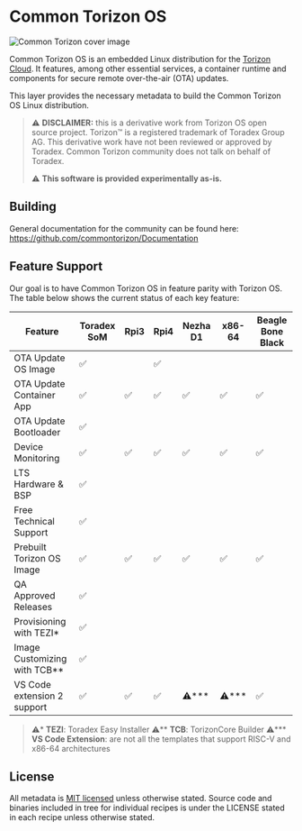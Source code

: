 # Common Torizon OS

![Common Torizon cover image](https://github.com/commontorizon/Documentation/blob/main/assets/img/commonTorizonCore800.png?raw=true)

Common Torizon OS is an embedded Linux distribution for the [Torizon Cloud](https://app.torizon.io/). It
features, among other essential services, a container runtime and components
for secure remote over-the-air (OTA) updates.

This layer provides the necessary metadata to build the Common Torizon OS Linux
distribution.

> ⚠️ **DISCLAIMER:** this is a derivative work from Torizon OS open source project. Torizon™ is a registered trademark of Toradex Group AG. This derivative work have not been reviewed or approved by Toradex. Common Torizon community does not talk on behalf of Toradex.
>
>⚠️ **This software is provided experimentally as-is.**

## Building

General documentation for the community can be found here: <https://github.com/commontorizon/Documentation>

## Feature Support

Our goal is to have Common Torizon OS in feature parity with Torizon OS. The table below shows the current status of each key feature:

| Feature                      | Toradex SoM | Rpi3 | Rpi4 | Nezha D1 | x86-64 | Beagle Bone Black |
| ---------------------------- | ----------- | ---- | ---- | -------- | ------ | ----------------- |
| OTA Update OS Image          | ✅           |      | ✅     |          |        |                  |
| OTA Update Container App     | ✅           | ✅    | ✅    | ✅        | ✅      | ✅                 |
| OTA Update Bootloader        | ✅           |      |      |          |        |                   |
| Device Monitoring            | ✅           | ✅    | ✅    | ✅        | ✅      | ✅                 |
| LTS Hardware & BSP           | ✅           |      |      |          |        |                   |
| Free Technical Support       | ✅           |      |      |          |        |                   |
| Prebuilt Torizon OS Image   | ✅           | ✅    | ✅    | ✅        | ✅      | ✅                 |
| QA Approved Releases         | ✅           |      |      |          |        |                   |
| Provisioning with TEZI*      | ✅           |      |      |          |        |                   |
| Image Customizing with TCB** | ✅           |      |      |          |        |                   |
| VS Code extension 2 support  | ✅           | ✅    | ✅    | ⚠️***    | ⚠️***  | ✅                 |

> ⚠️* **TEZI**: Toradex Easy Installer
⚠️** **TCB**: TorizonCore Builder
⚠️*** **VS Code Extension**: are not all the templates that support RISC-V and x86-64 architectures

## License

All metadata is [MIT licensed](./LICENSE) unless otherwise stated. Source code and
binaries included in tree for individual recipes is under the LICENSE
stated in each recipe unless otherwise stated.
